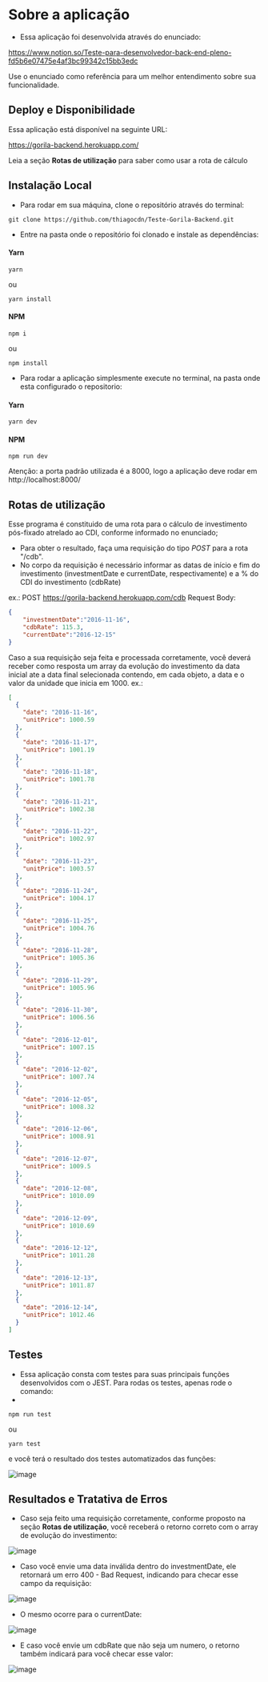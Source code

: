 # Sobre a aplicação

+ Essa aplicação foi desenvolvida através do enunciado:

https://www.notion.so/Teste-para-desenvolvedor-back-end-pleno-fd5b6e07475e4af3bc99342c15bb3edc

Use o enunciado como referência para um melhor entendimento sobre sua funcionalidade.


## Deploy e Disponibilidade

Essa aplicação está disponível na seguinte URL:

https://gorila-backend.herokuapp.com/

Leia a seção **Rotas de utilização** para saber como usar a rota de cálculo


## Instalação Local

- Para rodar em sua máquina, clone o repositório através do terminal:
```
git clone https://github.com/thiagocdn/Teste-Gorila-Backend.git
```

- Entre na pasta onde o repositório foi clonado e instale as dependências:

#### Yarn
```
yarn
```
ou
```
yarn install
```

#### NPM
```
npm i
```
ou
```
npm install
```

- Para rodar a aplicação simplesmente execute no terminal, na pasta onde esta configurado o repositorio:

#### Yarn
```
yarn dev
```
#### NPM
```
npm run dev
```

Atenção: a porta padrão utilizada é a 8000, logo a aplicação deve rodar em http://localhost:8000/

## Rotas de utilização

Esse programa é constituido de uma rota para o cálculo de investimento pós-fixado atrelado ao CDI, conforme informado no enunciado;

- Para obter o resultado, faça uma requisição do tipo *POST* para a rota "/cdb".
- No corpo da requisição é necessário informar as datas de início e fim do investimento (investmentDate e currentDate, respectivamente) e a % do CDI do investimento (cdbRate)

ex.: POST https://gorila-backend.herokuapp.com/cdb
Request Body:
```JSON
{
    "investmentDate":"2016-11-16",
    "cdbRate": 115.3,
    "currentDate":"2016-12-15"
}
```

Caso a sua requisição seja feita e processada corretamente, você deverá receber como resposta um array da evolução do investimento da data inicial ate a data final selecionada contendo, em cada objeto, a data e o valor da unidade que inicia em 1000.
ex.:
```JSON
[
  {
    "date": "2016-11-16",
    "unitPrice": 1000.59
  },
  {
    "date": "2016-11-17",
    "unitPrice": 1001.19
  },
  {
    "date": "2016-11-18",
    "unitPrice": 1001.78
  },
  {
    "date": "2016-11-21",
    "unitPrice": 1002.38
  },
  {
    "date": "2016-11-22",
    "unitPrice": 1002.97
  },
  {
    "date": "2016-11-23",
    "unitPrice": 1003.57
  },
  {
    "date": "2016-11-24",
    "unitPrice": 1004.17
  },
  {
    "date": "2016-11-25",
    "unitPrice": 1004.76
  },
  {
    "date": "2016-11-28",
    "unitPrice": 1005.36
  },
  {
    "date": "2016-11-29",
    "unitPrice": 1005.96
  },
  {
    "date": "2016-11-30",
    "unitPrice": 1006.56
  },
  {
    "date": "2016-12-01",
    "unitPrice": 1007.15
  },
  {
    "date": "2016-12-02",
    "unitPrice": 1007.74
  },
  {
    "date": "2016-12-05",
    "unitPrice": 1008.32
  },
  {
    "date": "2016-12-06",
    "unitPrice": 1008.91
  },
  {
    "date": "2016-12-07",
    "unitPrice": 1009.5
  },
  {
    "date": "2016-12-08",
    "unitPrice": 1010.09
  },
  {
    "date": "2016-12-09",
    "unitPrice": 1010.69
  },
  {
    "date": "2016-12-12",
    "unitPrice": 1011.28
  },
  {
    "date": "2016-12-13",
    "unitPrice": 1011.87
  },
  {
    "date": "2016-12-14",
    "unitPrice": 1012.46
  }
]
```

## Testes

+ Essa aplicação consta com testes para suas principais funções desenvolvidos com o JEST. Para rodas os testes, apenas rode o comando:
+ 
```
npm run test
```
ou
```
yarn test
```

e você terá o resultado dos testes automatizados das funções:

![image](https://user-images.githubusercontent.com/61380775/115892571-a7c32600-a42d-11eb-811c-ed83f6721790.png)

## Resultados e Tratativa de Erros

+ Caso seja feito uma requisição corretamente, conforme proposto na seção **Rotas de utilização**, você receberá o retorno correto com o array de evolução do investimento:

![image](https://user-images.githubusercontent.com/61380775/115893375-7bf47000-a42e-11eb-83e3-8a624c13162b.png)

+ Caso você envie uma data inválida dentro do investmentDate, ele retornará um erro 400 - Bad Request, indicando para checar esse campo da requisição:

![image](https://user-images.githubusercontent.com/61380775/115893418-8878c880-a42e-11eb-8209-9901ad115097.png)

+ O mesmo ocorre para o currentDate:

![image](https://user-images.githubusercontent.com/61380775/115893464-9595b780-a42e-11eb-9e78-991f03931e5a.png)

+ E caso você envie um cdbRate que não seja um numero, o retorno também indicará para você checar esse valor:

![image](https://user-images.githubusercontent.com/61380775/115893570-b8c06700-a42e-11eb-8aaf-2b30a1520d06.png)

